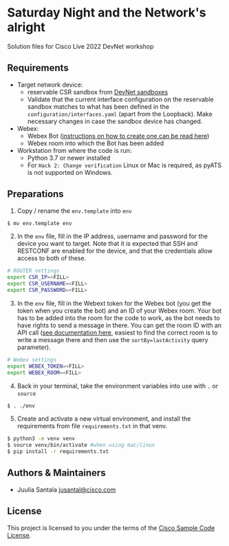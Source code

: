 # Saturday Night and the Network's alright 

Solution files for Cisco Live 2022 DevNet workshop

## Requirements

- Target network device:
    - reservable CSR sandbox from [DevNet sandboxes](https://devnetsandbox.cisco.com/)
    - Validate that the current interface configuration on the reservable sandbox matches to what has been defined in the `configuration/interfaces.yaml` (apart from the Loopback). Make necessary changes in case the sandbox device has changed.
- Webex:
    - Webex Bot ([instructions on how to create one can be read here](https://developer.webex.com/docs/bots))
    - Webex room into which the Bot has been added
- Workstation from where the code is run:
    - Python 3.7 or newer installed
    - For `Hack 2: Change verification` Linux or Mac is required, as pyATS is not supported on Windows.

## Preparations

1. Copy / rename the `env.template` into `env`
```bash
$ mv env.template env
```

2. In the `env` file, fill in the IP address, username and password for the device you want to target. Note that it is expected that SSH and RESTCONF are enabled for the device, and that the credentials allow access to both of these.

```bash
# ROUTER settings
export CSR_IP=<FILL>
export CSR_USERNAME=<FILL>
export CSR_PASSWORD=<FILL>
```

3. In the `env` file, fill in the Webext token for the Webex bot (you get the token when you create the bot) and an ID of your Webex room. Your bot has to be added into the room for the code to work, as the bot needs to have rights to send a message in there. You can get the room ID with an API call ([see documentation here](https://developer.webex.com/docs/api/v1/rooms/list-rooms), easiest to find the correct room is to write a message there and then use the `sortBy=lastActivity` query parameter).

```bash
# Webex settings
export WEBEX_TOKEN=<FILL>
export WEBEX_ROOM=<FILL>
```

4. Back in your terminal, take the environment variables into use with `.` or `source`

```bash
$ . ./env
```

5. Create and activate a new virtual environment, and install the requirements from file `requirements.txt` in that venv.
```bash
$ python3 -m venv venv
$ source venv/bin/activate #when using mac/linux
$ pip install -r requirements.txt
```

## Authors & Maintainers
* Juulia Santala jusantal@cisco.com

## License
This project is licensed to you under the terms of the [Cisco Sample Code License](LICENSE).